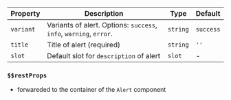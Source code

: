 | Property  | Description                                                        | Type     | Default   |
| --------- | ------------------------------------------------------------------ | -------- | --------- |
| `variant` | Variants of alert. Options: `success`, `info`, `warning`, `error`. | `string` | `success` |
| `title`   | Title of alert (required)                                          | `string` | `''`      |
| `slot`    | Default slot for `description` of alert                            | `slot`   | -         |

### `$$restProps`

- forwareded to the container of the `Alert` component
